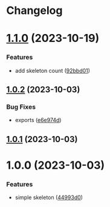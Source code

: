 # Changelog

# [1.1.0](https://github.com/dhruwlalan/react-skele/compare/v1.0.2...v1.1.0) (2023-10-19)


### Features

* add skeleton count ([92bbd01](https://github.com/dhruwlalan/react-skele/commit/92bbd01ddc2dc9f939dafe7f3774f7b8fed7f24e))

## [1.0.2](https://github.com/dhruwlalan/react-skele/compare/v1.0.1...v1.0.2) (2023-10-03)


### Bug Fixes

* exports ([e6e974d](https://github.com/dhruwlalan/react-skele/commit/e6e974d06baa9264515c555f69be7d7040d46d86))

## [1.0.1](https://github.com/dhruwlalan/react-skele/compare/v1.0.0...v1.0.1) (2023-10-03)

# 1.0.0 (2023-10-03)


### Features

* simple skeleton ([44993d0](https://github.com/dhruwlalan/react-skele/commit/44993d09156e62f110495741a83bb9f60a83cb49))
